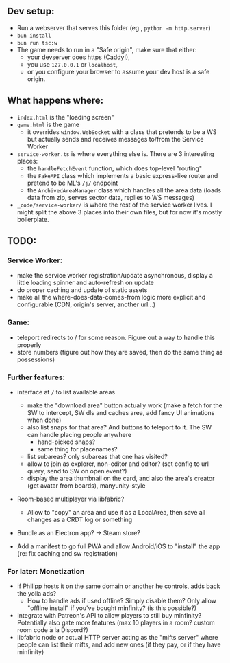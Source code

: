 ## Dev setup:
- Run a webserver that serves this folder (eg., `python -m http.server`)
- `bun install`
- `bun run tsc:w`
- The game needs to run in a "Safe origin", make sure that either:
    - your devserver does https (Caddy!),
    - you use `127.0.0.1` or `localhost`,
    - or you configure your browser to assume your dev host is a safe origin.


## What happens where:
- `index.html` is the "loading screen"
- `game.html` is the game
    - it overrides `window.WebSocket` with a class that pretends to be a WS but actually sends and receives messages to/from the Service Worker
- `service-worker.ts` is where everything else is. There are 3 interesting places:
    - the `handleFetchEvent` function, which does top-level "routing"
    - the `FakeAPI` class which implements a basic express-like router and pretend to be ML's `/j/` endpoint
    - the `ArchivedAreaManager` class which handles all the area data (loads data from zip, serves sector data, replies to WS messages)
- `_code/service-worker/` is where the rest of the service worker lives. I might split the above 3 places into their own files, but for now it's mostly boilerplate.


## TODO:
### Service Worker:
- make the service worker registration/update asynchronous, display a little loading spinner and auto-refresh on update
- do proper caching and update of static assets
- make all the where-does-data-comes-from logic more explicit and configurable (CDN, origin's server, another url...)

### Game:
- teleport redirects to / for some reason. Figure out a way to handle this properly
- store numbers (figure out how they are saved, then do the same thing as possessions)

### Further features:
- interface at `/` to list available areas
    - make the "download area" button actually work (make a fetch for the SW to intercept, SW dls and caches area, add fancy UI animations when done)
    - also list snaps for that area? And buttons to teleport to it. The SW can handle placing people anywhere
        - hand-picked snaps?
        - same thing for placenames?
    - list subareas? only subareas that one has visited?
    - allow to join as explorer, non-editor and editor? (set config to url query, send to SW on open event?)
    - display the area thumbnail on the card, and also the area's creator (get avatar from boards), manyunity-style

- Room-based multiplayer via libfabric?
    - Allow to "copy" an area and use it as a LocalArea, then save all changes as a CRDT log or something

- Bundle as an Electron app? -> Steam store?
- Add a manifest to go full PWA and allow Android/iOS to "install" the app (re: fix caching and sw registration)

### For later: Monetization
- If Philipp hosts it on the same domain or another he controls, adds back the yolla ads?
    - How to handle ads if used offline? Simply disable them? Only allow "offline install" if you've bought minfinity? (is this possible?)
- Integrate with Patreon's API to allow players to still buy minfinity? Potentially also gate more features (max 10 players in a room? custom room code à la Discord?)
- libfabric node or actual HTTP server acting as the "mifts server" where people can list their mifts, and add new ones (if they pay, or if they have minfinity)

